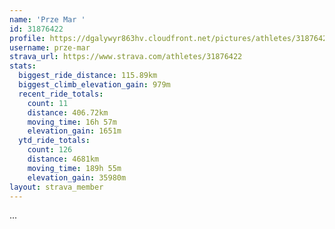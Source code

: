 ```yaml
---
name: 'Prze Mar '
id: 31876422
profile: https://dgalywyr863hv.cloudfront.net/pictures/athletes/31876422/22548952/3/large.jpg
username: prze-mar
strava_url: https://www.strava.com/athletes/31876422
stats:
  biggest_ride_distance: 115.89km
  biggest_climb_elevation_gain: 979m
  recent_ride_totals:
    count: 11
    distance: 406.72km
    moving_time: 16h 57m
    elevation_gain: 1651m
  ytd_ride_totals:
    count: 126
    distance: 4681km
    moving_time: 189h 55m
    elevation_gain: 35980m
layout: strava_member
--- 
```

...
